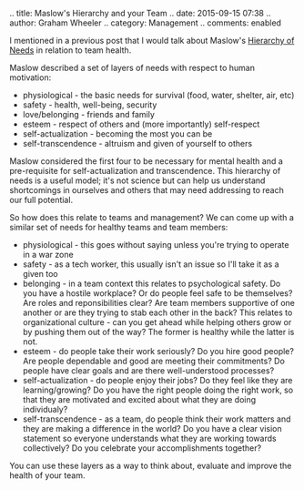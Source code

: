.. title: Maslow's Hierarchy and your Team
.. date: 2015-09-15 07:38
.. author: Graham Wheeler
.. category: Management
.. comments: enabled

I mentioned in a previous post that I would talk about Maslow's [Hierarchy of Needs](https://en.wikipedia.org/wiki/Maslow%27s_hierarchy_of_needs) in relation to team health. 

Maslow described a set of layers of needs with respect to human motivation:

* physiological - the basic needs for survival (food, water, shelter, air, etc)
* safety - health, well-being, security
* love/belonging - friends and family
* esteem - respect of others and (more importantly) self-respect
* self-actualization - becoming the most you can be
* self-transcendence - altruism and given of yourself to others

Maslow considered the first four to be necessary for mental health and a pre-requisite for self-actualization
and transcendence.
This hierarchy of needs is a useful model; it's not science but can help us understand shortcomings in ourselves
and others that may need addressing to reach our full potential.

So how does this relate to teams and management? We can come up with a similar set of needs for healthy teams 
and team members:
<!-- TEASER_END -->

* physiological - this goes without saying unless you're trying to operate in a war zone
* safety - as a tech worker, this usually isn't an issue so I'll take it as a given too
* belonging - in a team context this relates to psychological safety. Do you have a hostile workplace? Or do people feel safe to be themselves? Are roles and reponsibilities clear? Are team members supportive of one another or are they trying to stab each other in the back? This relates to organizational culture - can you get ahead while helping others grow or by pushing them out of the way? The former is healthy while the latter is not. 
* esteem - do people take their work seriously? Do you hire good people? Are people dependable and good are meeting their commitments? Do people have clear goals and are there well-understood processes?
* self-actualization - do people enjoy their jobs? Do they feel like they are learning/growing? Do you have the right people doing the right work, so that they are motivated and excited about what they are doing individualy?
* self-transcendence - as a team, do people think their work matters and they are making a difference in the world? Do you have a clear vision statement so everyone understands what they are working towards collectively? Do you celebrate your accomplishments together?

You can use these layers as a way to think about, evaluate and improve the health of your team.


